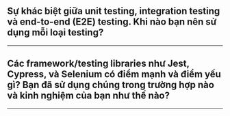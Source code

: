 ## Sự khác biệt giữa unit testing, integration testing và end-to-end (E2E) testing. Khi nào bạn nên sử dụng mỗi loại testing?

---

## Các framework/testing libraries như Jest, Cypress, và Selenium có điểm mạnh và điểm yếu gì? Bạn đã sử dụng chúng trong trường hợp nào và kinh nghiệm của bạn như thế nào?

---
